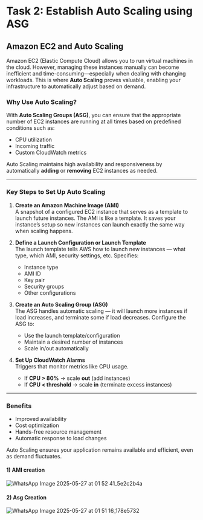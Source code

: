 #  Task 2: Establish Auto Scaling using ASG

## Amazon EC2 and Auto Scaling

Amazon EC2 (Elastic Compute Cloud) allows you to run virtual machines in the cloud. However, managing these instances manually can become inefficient and time-consuming—especially when dealing with changing workloads. This is where **Auto Scaling** proves valuable, enabling your infrastructure to automatically adjust based on demand.

### Why Use Auto Scaling?

With **Auto Scaling Groups (ASG)**, you can ensure that the appropriate number of EC2 instances are running at all times based on predefined conditions such as:

- CPU utilization  
- Incoming traffic  
- Custom CloudWatch metrics

Auto Scaling maintains high availability and responsiveness by automatically **adding** or **removing** EC2 instances as needed.

---

### Key Steps to Set Up Auto Scaling

1. **Create an Amazon Machine Image (AMI)**  
   A snapshot of a configured EC2 instance that serves as a template to launch future instances.
   The AMI is like a template. It saves your instance’s setup so new instances can launch exactly the same way when scaling happens.
2. **Define a Launch Configuration or Launch Template**  
   The launch template tells AWS how to launch new instances — what type, which AMI, security settings, etc.
   Specifies:  
   - Instance type  
   - AMI ID  
   - Key pair  
   - Security groups  
   - Other configurations

3. **Create an Auto Scaling Group (ASG)**  
   The ASG handles automatic scaling — it will launch more instances if load increases, and terminate some if load decreases.
   Configure the ASG to:  
   - Use the launch template/configuration  
   - Maintain a desired number of instances  
   - Scale in/out automatically

4. **Set Up CloudWatch Alarms**  
   Triggers that monitor metrics like CPU usage.  
   - If **CPU > 80%** → scale **out** (add instances)  
   - If **CPU < threshold** → scale **in** (terminate excess instances)

---

### Benefits

- Improved availability  
- Cost optimization  
- Hands-free resource management  
- Automatic response to load changes

Auto Scaling ensures your application remains available and efficient, even as demand fluctuates.

#### 1) AMI creation 
![WhatsApp Image 2025-05-27 at 01 52 41_5e2c2b4a](https://github.com/user-attachments/assets/2a9940d1-cbd8-4bfd-a9ec-70cf48f53d21)

#### 2) Asg Creation 
![WhatsApp Image 2025-05-27 at 01 51 16_178e5732](https://github.com/user-attachments/assets/87595d26-7a2c-40c8-bc58-40cbe92e8907)
